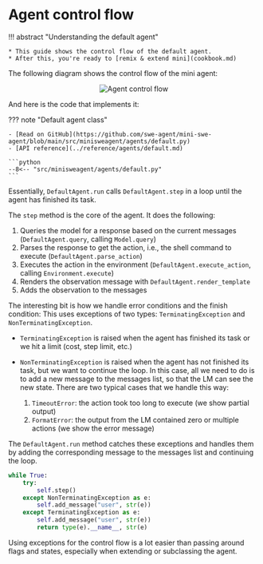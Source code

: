 # Agent control flow

!!! abstract "Understanding the default agent"

    * This guide shows the control flow of the default agent.
    * After this, you're ready to [remix & extend mini](cookbook.md)

The following diagram shows the control flow of the mini agent:

<div align="center">
    <img src="/assets/mini_control_flow.svg" alt="Agent control flow" style="max-width: 600px;" />
</div>

And here is the code that implements it:

??? note "Default agent class"

    - [Read on GitHub](https://github.com/swe-agent/mini-swe-agent/blob/main/src/minisweagent/agents/default.py)
    - [API reference](../reference/agents/default.md)

    ```python
    --8<-- "src/minisweagent/agents/default.py"
    ```

Essentially, `DefaultAgent.run` calls `DefaultAgent.step` in a loop until the agent has finished its task.

The `step` method is the core of the agent. It does the following:

1. Queries the model for a response based on the current messages (`DefaultAgent.query`, calling `Model.query`)
2. Parses the response to get the action, i.e., the shell command to execute (`DefaultAgent.parse_action`)
3. Executes the action in the environment (`DefaultAgent.execute_action`, calling `Environment.execute`)
4. Renders the observation message with `DefaultAgent.render_template`
5. Adds the observation to the messages

The interesting bit is how we handle error conditions and the finish condition:
This uses exceptions of two types: `TerminatingException` and `NonTerminatingException`.

- `TerminatingException` is raised when the agent has finished its task or we hit a limit (cost, step limit, etc.)
- `NonTerminatingException` is raised when the agent has not finished its task, but we want to continue the loop.
   In this case, all we need to do is to add a new message to the messages list, so that the LM can see the new state.
   There are two typical cases that we handle this way:

    1. `TimeoutError`: the action took too long to execute (we show partial output)
    2. `FormatError`: the output from the LM contained zero or multiple actions (we show the error message)

The `DefaultAgent.run` method catches these exceptions and handles them by adding the corresponding message to the messages list and continuing the loop.

```python
while True:
    try:
        self.step()
    except NonTerminatingException as e:
        self.add_message("user", str(e))
    except TerminatingException as e:
        self.add_message("user", str(e))
        return type(e).__name__, str(e)
```

Using exceptions for the control flow is a lot easier than passing around flags and states, especially when extending or subclassing the agent.